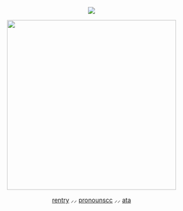 <div align="center">



![](https://komarev.com/ghpvc/?username=ghlbli&base=1250&color=DD9D9D&label=•ﻌ•)


<p align="center"> <img width="390" src="https://i.postimg.cc/vBjPd3Lb/f165479558001df2f9b0d81ab219e2bb-Photoroom.png"/>



[rentry](https://rentry.co/lostinthecloude) ⸝⸝ [pronounscc](https://pronouns.cc/@SILENTHILL) ⸝⸝ [ata](https://maccieee.atabook.org/)
